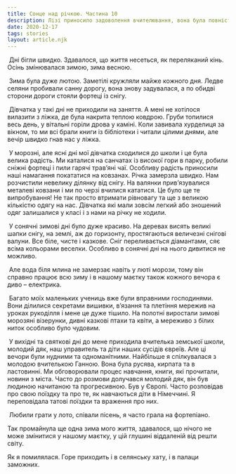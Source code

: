 ```yaml
---
title: Сонце над річкою. Частина 10
description: Лізі приносило задоволення вчителювання, вона була повністю заклопотана у ньому, але самотність її душила, друзів у неї не було
date: 2020-12-17
tags: stories
layout: article.njk
---
```




​     Дні бігли швидко. Здавалося, що життя несеться, як переляканий кінь. Осінь змінювалася зимою, зима весною. 

​     Зима була дуже лютою. Заметілі кружляли майже кожного дня. Ледве селяни пробивали санну дорогу, вона знову задувалася, а по обидві сторони дороги стояли фортеці із снігу. 

​     Дівчатка у такі дні не приходили на заняття. А мені не хотілося вилазити з ліжка, де була накрита теплою ковдрою. Груби топилися весь день, у вітальні горіли дрова у каміні. Коли завивала хурделиця за вікном, то ми всі брали книги із бібліотеки і читали цілими днями, але вечір швидко гнав нас у ліжка. 

​     У морозні, але ясні дні мої дівчатка сходилися до школи і це була велика радість. Ми каталися на санчатах із високої гори в парку, робили сніжні фортеці і пили гарячі трав’яні чаї. Особливу радість приносили наші намагання покататися на ковзанах. Річка замерзла швидко. Нам розчистили невелику ділянку від снігу. На валянки прив’язувалися металеві ковзани і ми по черзі вчилися кататися. Це було ще те випробування! Не так просто втримати рівновагу та ще з великою кількістю одягу на нас. Дівчатка які мали зовсім легкий або зношений одяг залишалися у класі і з нами на річку не ходили. 

​    У сонячні зимові дні було дуже красиво. На деревах висять великі шапки снігу, на землі, аж до горизонту, простягаються величезні снігові валуни. Все біле, чисте і казкове. Сніг переливається діамантами, сяє всіма кольорами веселки. Особливо в сонячні дні на нього дивитися не можливо. 

​     Але вода біля млина не замерзає навіть у люті морози, тому він справно працює всю зиму і в нашому маєтку також кожного вечора є диво – електрика.

​     Багато моїх маленьких учениць вже були вправними господинями. Вони ділилися секретами вишивки, в’язання та плетіння мережив на уроках рукоділля і мене це дуже тішило. На полотні виростали зимові морозяні візерунки, дивні казкові птахи та квіти, а мереживо з білих ниток особливо було чудовим. 

​     У вихідні та святкові дні до мене приходила вчителька земської школи, молодий дяк, наш управитель та діти наших сусідів євреїв. Але ці вечори були нудними та одноманітними. Найбільше я спілкувалася з молодою вчителькою Ганною. Вона була русява, кирпата та в ластовинні. Ми обговорювали процес навчання, книги, які прочитали, новини з міста. Часто до розмови долучався молодий дяк, він був людиною начитаною та прогресивною. Був у Європі. Часто розповідав про свою поїздку та про те, як навчаються діти в Німеччині. Я переповідала татові поїздки та враження про них. 

​    Любили грати у лото, співали пісень, я часто грала на фортепіано. 

   Так промайнула ще одна зима мого життя, здавалося, що нічого не може змінитися у нашому маєтку, у цій глушині віддаленій від решти світу.

   Як я помилялася.  Горе приходить і в селянську хату, і в палаци заможних.  